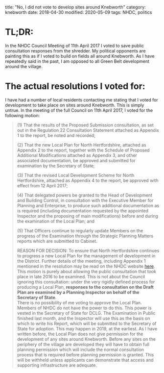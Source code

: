 title: "No, I did not vote to develop sites around Knebworth"
category: knebworth
date: 2018-04-30
modified: 2020-05-09
tags: NHDC, politics

# TL;DR:
In the NHDC Council Meeting of 11th April 2017 I voted to save  public consultation responses from the shredder. My political opponents are painting this as if I voted to build on fields all around Knebworth. As I have repeatedly said in the past, I am opposed to all Green Belt development around the village.
# The actual resolutions I voted for:
I have had a number of local residents contacting me stating that I voted for development to take place on sites around Knebworth. This is simply untrue.  In the meeting of the full Council on 11th April 2017, I voted for the following motion:
>
> (1) That the results of the Proposed Submission consultation, as set out in the Regulation 22 Consultation Statement attached as Appendix 1 to the report, be noted and recorded;
>
> (2) That the new Local Plan for North Hertfordshire, attached as Appendix 2 to the report, together with the Schedule of Proposed Additional Modifications attached as Appendix 3, and other associated documentation, be approved and submitted for examination by the Secretary of State;
>
> (3) That the revised Local Development Scheme for North Hertfordshire, attached as Appendix 4 to the report, be approved with effect from 12 April 2017;
>
> (4) That delegated powers be granted to the Head of Development and Building Control, in consultation with the Executive Member for Planning and Enterprise, to produce such additional documentation as is required (including documentation requested by the appointed Inspector and the proposing of main modifications) before and during the examination of the Local Plan; and
>
> (5) That Officers continue to regularly update Members on the progress of the Examination through the Strategic Planning Matters reports which are submitted to Cabinet.
>
> REASON FOR DECISION: To ensure that North Hertfordshire continues to progress a new Local Plan for the management of development in the District.
Further details of the meeting, including Appendix 1 mentioned in the resolution may be read on the NHDC website [here](https://democracy.north-herts.gov.uk/CeListDocuments.aspx?CommitteeId=136&MeetingId=519&DF=11%2f04%2f2017&Ver=2).
This motion is purely about allowing the public consultation that took place in late 2016 to be examined. This is not about the Council ignoring this consultation: under the very rigidly defined process for producing a Local Plan, **responses to the consultation on the Draft Plan are examined by a Planning Inspector on behalf of the Secretary of State**.  
There is no possibility of me voting to approve the Local Plan. Members of NHDC do not have the power to do this. This power is vested in the Secretary of State for DCLG.  The Examination in Public finished last month, and the Inspector will use this as the basis on which to write his Report, which will be submitted to the Secretary of State for adoption. This may happen in 2019, at the earliest.
As I have written before, the Local Plan does not give permission for the development of any sites around Knebworth. Before any sites on the periphery of the village are developed they will have to obtain full planning permission which will include the normal consultation process that is required before planning permission is granted. This will be withheld unless applicants can demonstrate that access and supporting infrastructure are adequate.
